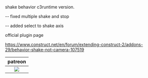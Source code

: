 
shake behavior c3runtime version.

-- fixed multiple shake and stop

-- added select to shake axis


official plugin page

https://www.construct.net/en/forum/extending-construct-2/addons-29/behavior-shake-not-camera-107519
<table>
<thead>
<tr>
<th>patreon</th>
</tr>
</thead>
<tbody>
<td style="text-align:center"><a href="https://www.patreon.com/oyun" target="_blank"><img src="https://i.imgur.com/uMgWlap.png"></img></a></td>
</tr>
</tbody>
</table>